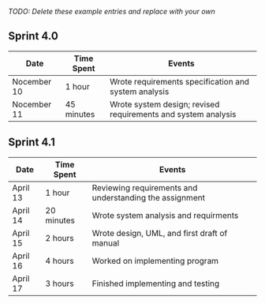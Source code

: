 *TODO: Delete these example entries and replace with your own*

## Sprint 4.0

| Date        | Time Spent | Events
|-------------|------------|--------------------
| Nocember 10 | 1 hour     | Wrote requirements specification and system analysis
| Nocember 11 | 45 minutes | Wrote system design; revised requirements and system analysis



## Sprint 4.1

| Date     | Time Spent | Events
|----------|------------|--------------------
| April 13 | 1 hour     | Reviewing requirements and understanding the assignment
| April 14 | 20 minutes | Wrote system analysis and requirments 
| April 15 | 2 hours    | Wrote design, UML, and first draft of manual
| April 16 | 4 hours    | Worked on implementing program
| April 17 | 3 hours    | Finished implementing and testing


